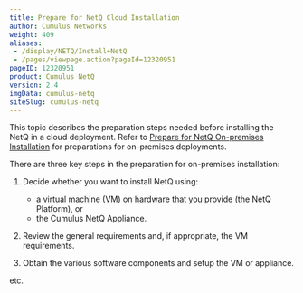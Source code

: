 ```yaml
---
title: Prepare for NetQ Cloud Installation
author: Cumulus Networks
weight: 409
aliases:
 - /display/NETQ/Install+NetQ
 - /pages/viewpage.action?pageId=12320951
pageID: 12320951
product: Cumulus NetQ
version: 2.4
imgData: cumulus-netq
siteSlug: cumulus-netq
---
```

This topic describes the preparation steps needed before installing the NetQ in a cloud deployment.  Refer to [Prepare for NetQ On-premises Installation](../Prepare-NetQ-Onprem/) for preparations for on-premises deployments.

There are three key steps in the preparation for on-premises installation:

1. Decide whether you want to install NetQ using:
    - a virtual machine (VM) on hardware that you provide (the NetQ Platform), or
    - the Cumulus NetQ Appliance.

2. Review the general requirements and, if appropriate, the VM requirements.

3. Obtain the various software components and setup the VM or appliance.

etc.